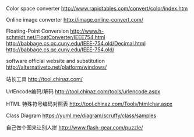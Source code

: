 Color space converter
 http://www.rapidtables.com/convert/color/index.htm

Online image converter
http://image.online-convert.com/

Floating-Point Conversion
http://www.h-schmidt.net/FloatConverter/IEEE754.html   
http://babbage.cs.qc.cuny.edu/IEEE-754.old/Decimal.html   
http://babbage.cs.qc.cuny.edu/IEEE-754.old/   

software official website and substitution
http://alternativeto.net/platform/windows/

站长工具
http://tool.chinaz.com/

UrlEncode编码/解码
http://tool.chinaz.com/tools/urlencode.aspx   

HTML 特殊符号编码对照表
http://tool.chinaz.com/Tools/htmlchar.aspx

Class Diagram
https://yuml.me/diagram/scruffy/class/samples

自己做个图来让别人拼 
http://www.flash-gear.com/puzzle/
